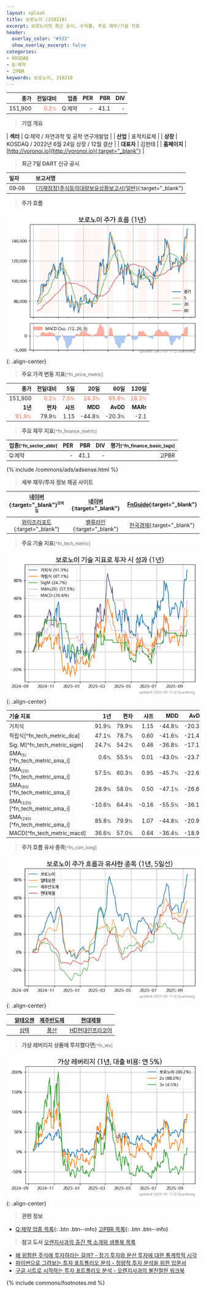```yaml
---
layout: splash
title: 보로노이 (310210)
excerpt: 보로노이의 최근 공시, 수익률, 주요 재무/기술 지표
header:
  overlay_color: "#333"
  show_overlay_excerpt: false
categories:
- KOSDAQ
- Q:제약
- 고PBR
keywords: 보로노이, 310210
---
```


| **종가** | **전일대비** | **업종** | **PER** | **PBR** | **DIV** |
| -------: | -----------: | -------: | ------: | ------: | ------: |
| 151,900 | <span style="color: tomato">0.2<small>%</small></span> | Q:제약 | - | 41.1 | - |

<!-- more -->


> **기업 개요**<a id="company"></a>

| <span style="white-space:nowrap;">**섹터**</span> | Q:제약 / 자연과학 및 공학 연구개발업 |
| <span style="white-space:nowrap;">**산업**</span> | 표적치료제 |
| <span style="white-space:nowrap;">**상장**</span> | KOSDAQ / 2022년 6월 24일 상장 / 12월 결산 |
| <span style="white-space:nowrap;">**대표자**</span> | 김현태 |
| <span style="white-space:nowrap;">**홈페이지**</span> | [http://voronoi.io](http://voronoi.io){:target="_blank"} |


> **최근 7일 DART 신규 공시**<a id="dart"></a>

| **일자** |      | **보고서명** |
| :------- | :--- | :----------- |
| 09&#x2011;08 | | [[기재정정]주식등의대량보유상황보고서(일반)](https://dart.fss.or.kr/dsaf001/main.do?rcpNo=20250905000571){:target="_blank"} |


> **주가 흐름**<a id="price"></a>

![310210](/stock/images/310210.png){: .align-center}


> **주요 가격 변동 지표**<small>[^fn_price_metric]</small>

| **종가** | **전일대비** | **5일** | **20일** | **60일** | **120일** |
| -------: | -----------: | ------: | -------: | -------: | --------: |
| 151,900 | <span style="color: tomato">0.2<small>%</small></span> | <span style="color: tomato">7.0<small>%</small></span> | <span style="color: tomato">24.3<small>%</small></span> | <span style="color: tomato">65.6<small>%</small></span> | <span style="color: tomato">18.3<small>%</small></span> |
| **1년** | **편차** | **샤프** | **MDD** | **AvDD** | **MARr** |
| <span style="color: tomato">91.9<small>%</small></span> | 79.9<small>%</small> | 1.15 | -44.8<small>%</small> | -20.3<small>%</small> | -2.1 |


> **주요 재무 지표**<small>[^fn_finance_metric]</small>

| **업종**<small>[^fn_sector_abbr]</small> | **PER** | **PBR** | **DIV** | **평가**<small>[^fn_finance_basic_tags]</small> |
| :--------------------------------------- | ------: | ------: | ------: | ----------------------------------------------: |
| Q:제약 | - | 41.1 | - | 고PBR |



{% include /commons/ads/adsense.html %}

> **세부 재무/투자 정보 제공 사이트**

| [네이버](https://m.stock.naver.com/domestic/stock/310210/finance/summary){:target="_blank"}<sup><small>모바일</small></sup> | [네이버](https://finance.naver.com/item/coinfo.naver?code=310210){:target="_blank"} | [FnGuide](https://comp.fnguide.com/SVO2/ASP/SVD_Invest.asp?gicode=A310210&MenuYn=Y){:target="_blank"} |
| :---: | :---: | :---: |
| [와이즈리포트](https://comp.wisereport.co.kr/company/c1040001.aspx?cmp_cd=310210){:target="_blank"} | [밸류라인](https://www.valueline.co.kr/finance/summary/310210){:target="_blank"} | [한국경제](https://markets.hankyung.com/stock/310210/financial-summary){:target="_blank"} |


> **주요 기술 지표**<small>[^fn_tech_metric]</small>


![310210](/stock/images/310210_tech.png){: .align-center}

| **기술 지표** | **1년** | **편차** | **샤프** | **MDD** | **AvDD** |
| :------------ | ------: | -----------: | -------: | ------: | -------: |
| 거치식 | 91.9<small>%</small> | 79.9<small>%</small> | 1.15 | -44.8<small>%</small> | -20.3<small>%</small> |
| 적립식[^fn_tech_metric_dca] | 47.1<small>%</small> | 78.7<small>%</small> | 0.60 | -41.6<small>%</small> | -21.4<small>%</small> |
| Sig. M[^fn_tech_metric_sigm] | 24.7<small>%</small> | 54.2<small>%</small> | 0.46 | -36.8<small>%</small> | -17.1<small>%</small> |
| SMA<small><sub>(5)</sub></small>[^fn_tech_metric_sma_i] | 0.6<small>%</small> | 55.5<small>%</small> | 0.01 | -43.0<small>%</small> | -23.7<small>%</small> |
| SMA<small><sub>(20)</sub></small>[^fn_tech_metric_sma_i] | 57.5<small>%</small> | 60.3<small>%</small> | 0.95 | -45.7<small>%</small> | -22.6<small>%</small> |
| SMA<small><sub>(60)</sub></small>[^fn_tech_metric_sma_i] | 28.9<small>%</small> | 58.0<small>%</small> | 0.50 | -47.1<small>%</small> | -26.6<small>%</small> |
| SMA<small><sub>(120)</sub></small>[^fn_tech_metric_sma_i] | -10.6<small>%</small> | 64.4<small>%</small> | -0.16 | -55.5<small>%</small> | -36.1<small>%</small> |
| SMA<small><sub>(240)</sub></small>[^fn_tech_metric_sma_i] | 85.8<small>%</small> | 79.9<small>%</small> | 1.07 | -44.8<small>%</small> | -20.9<small>%</small> |
| MACD[^fn_tech_metric_macd] | 36.6<small>%</small> | 57.0<small>%</small> | 0.64 | -36.4<small>%</small> | -18.9<small>%</small> |


> **주가 흐름 유사 종목**<a id="corr"></a><small>[^fn_corr_long]</small>

![310210](/stock/images/310210_corr.png){: .align-center}

|       | [알테오젠](/196170/) | [제주반도체](/080220/) | [현대제철](/004020/) |
| :---: | :------------------------------------: | :------------------------------------: | :------------------------------------: |
|       | [심텍](/222800/) | [풍산](/103140/) | [HD현대인프라코어](/042670/) |


> **가상 레버리지 상품에 투자했다면**<a id="2x"></a><small>[^fn_lev]</small>

![310210](/stock/images/310210_2x.png){: .align-center}


> **관련 정보**

- [Q:제약 업종 목록](/stats/sector/kosdaq_업종_제약_종목/){: .btn .btn--info} [고PBR 목록](/fn/fn_high_pbr/){: .btn .btn--info}

> **참고 도서** [오렌지사과의 출간 책 소개와 샘플북 목록](https://kongdori.tistory.com/691)

- [왜 위험한 주식에 투자하라는 걸까? - 장기 투자와 분산 투자에 대한 통계학적 시각](https://kongdori.tistory.com/421)
- [파이썬으로 그려보는 투자 포트폴리오 분석  - 정량적 투자 분석을 위한 입문서](https://kongdori.tistory.com/643)
- [구글 시트로 시작하는 투자 포트폴리오 분석 - 오렌지사과의 불친절한 워크북](https://kongdori.tistory.com/449)


{% include commons/footnotes.md %}